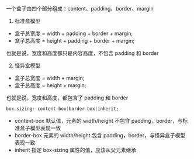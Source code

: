 一个盒子由四个部分组成：content、padding、border、margin

1. 标准盒模型

- 盒子总宽度 = width + padding + border + margin;
- 盒子总高度 = height + padding + border + margin;

也就是说，宽度和高度都只是内容高度，不包含 padding 和 border

2. 怪异盒模型

- 盒子总宽度 = width + margin;
- 盒子总高度 = height + margin;

也就是说，宽度和高度，都包含了 padding 和 border

```css
box-sizing: content-box|border-box|inherit;
```

- content-box 默认值，元素的 width/height 不包含 padding，border，与标准盒子模型表现一致
- border-box 元素的 width/height 包含 padding，border，与怪异盒子模型表现一致
- inherit 指定 box-sizing 属性的值，应该从父元素继承
